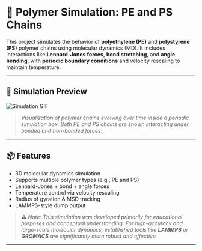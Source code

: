 # 🧬 Polymer Simulation: PE and PS Chains

This project simulates the behavior of **polyethylene (PE)** and **polystyrene (PS)** polymer chains using molecular dynamics (MD). It includes interactions like **Lennard-Jones forces**, **bond stretching**, and **angle bending**, with **periodic boundary conditions** and velocity rescaling to maintain temperature.

---

## 🎥 Simulation Preview

![Simulation GIF](media/polymer_sim.gif)

> *Visualization of polymer chains evolving over time inside a periodic simulation box. Both PE and PS chains are shown interacting under bonded and non-bonded forces.*

---

## 📦 Features

- 3D molecular dynamics simulation
- Supports multiple polymer types (e.g., PE and PS)
- Lennard-Jones + bond + angle forces
- Temperature control via velocity rescaling
- Radius of gyration & MSD tracking
- LAMMPS-style dump output

> ⚠️ *Note: This simulation was developed primarily for educational purposes and conceptual understanding. For high-accuracy and large-scale molecular dynamics, established tools like **LAMMPS** or **GROMACS** are significantly more robust and effective.*

---

